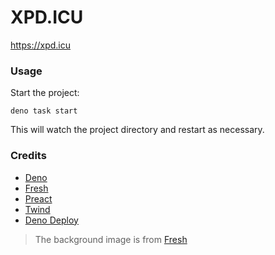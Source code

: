 # XPD.ICU

<https://xpd.icu>

### Usage

Start the project:

```
deno task start
```

This will watch the project directory and restart as necessary.

### Credits

- [Deno](https://deno.land/)
- [Fresh](https://fresh.deno.dev/)
- [Preact](https://preactjs.com/)
- [Twind](https://twind.dev/)
- [Deno Deploy](https://deno.com/deploy)

> The background image is from [Fresh](https://github.com/denoland/fresh/blob/e1f69a88f6c487c4e2c59d169ea2d6fc6ab600bc/www/static/gallery/grid.svg)
